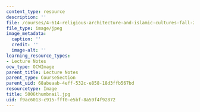 ```yaml
---
content_type: resource
description: ''
file: /courses/4-614-religious-architecture-and-islamic-cultures-fall-2002/f9ac6013c915fff0e5bf8a59f4f92872_5006thumbnail.jpg
file_type: image/jpeg
image_metadata:
  caption: ''
  credit: ''
  image-alt: ''
learning_resource_types:
- Lecture Notes
ocw_type: OCWImage
parent_title: Lecture Notes
parent_type: CourseSection
parent_uid: 68abeaab-4eff-532c-e858-18d3ffb567bd
resourcetype: Image
title: 5006thumbnail.jpg
uid: f9ac6013-c915-fff0-e5bf-8a59f4f92872
---
```

